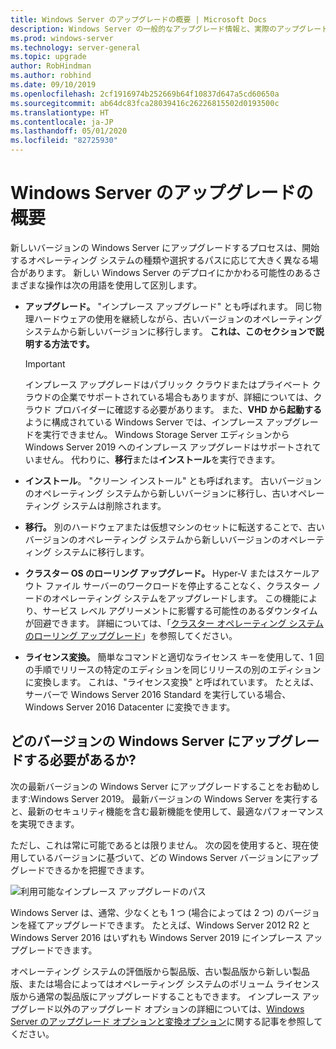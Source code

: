 ```yaml
---
title: Windows Server のアップグレードの概要 | Microsoft Docs
description: Windows Server の一般的なアップグレード情報と、実際のアップグレードの実行前に考慮すべき事項。
ms.prod: windows-server
ms.technology: server-general
ms.topic: upgrade
author: RobHindman
ms.author: robhind
ms.date: 09/10/2019
ms.openlocfilehash: 2cf1916974b252669b64f10837d647a5cd60650a
ms.sourcegitcommit: ab64dc83fca28039416c26226815502d0193500c
ms.translationtype: HT
ms.contentlocale: ja-JP
ms.lasthandoff: 05/01/2020
ms.locfileid: "82725930"
---
```

# <a name="overview-of-windows-server-upgrades"></a>Windows Server のアップグレードの概要

新しいバージョンの Windows Server にアップグレードするプロセスは、開始するオペレーティング システムの種類や選択するパスに応じて大きく異なる場合があります。 新しい Windows Server のデプロイにかかわる可能性のあるさまざまな操作は次の用語を使用して区別します。

- **アップグレード。** "インプレース アップグレード" とも呼ばれます。 同じ物理ハードウェアの使用を継続しながら、古いバージョンのオペレーティング システムから新しいバージョンに移行します。 **これは、このセクションで説明する方法です。**

    > [!Important]
    > インプレース アップグレードはパブリック クラウドまたはプライベート クラウドの企業でサポートされている場合もありますが、詳細については、クラウド プロバイダーに確認する必要があります。 また、**VHD から起動する**ように構成されている Windows Server では、インプレース アップグレードを実行できません。 Windows Storage Server エディションから Windows Server 2019 へのインプレース アップグレードはサポートされていません。 代わりに、**移行**または**インストール**を実行できます。

- **インストール**。 "クリーン インストール" とも呼ばれます。 古いバージョンのオペレーティング システムから新しいバージョンに移行し、古いオペレーティング システムは削除されます。

- **移行。** 別のハードウェアまたは仮想マシンのセットに転送することで、古いバージョンのオペレーティング システムから新しいバージョンのオペレーティング システムに移行します。

- **クラスター OS のローリング アップグレード。** Hyper-V またはスケールアウト ファイル サーバーのワークロードを停止することなく、クラスター ノードのオペレーティング システムをアップグレードします。 この機能により、サービス レベル アグリーメントに影響する可能性のあるダウンタイムが回避できます。 詳細については、「[クラスター オペレーティング システムのローリング アップグレード](../failover-clustering/cluster-operating-system-rolling-upgrade.md)」を参照してください。

- **ライセンス変換。** 簡単なコマンドと適切なライセンス キーを使用して、1 回の手順でリリースの特定のエディションを同じリリースの別のエディションに変換します。 これは、"ライセンス変換" と呼ばれています。 たとえば、サーバーで Windows Server 2016 Standard を実行している場合、Windows Server 2016 Datacenter に変換できます。

## <a name="which-version-of-windows-server-should-i-upgrade-to"></a>どのバージョンの Windows Server にアップグレードする必要があるか?

次の最新バージョンの Windows Server にアップグレードすることをお勧めします:Windows Server 2019。 最新バージョンの Windows Server を実行すると、最新のセキュリティ機能を含む最新機能を使用して、最適なパフォーマンスを実現できます。

ただし、これは常に可能であるとは限りません。 次の図を使用すると、現在使用しているバージョンに基づいて、どの Windows Server バージョンにアップグレードできるかを把握できます。

![利用可能なインプレース アップグレードのパス](media/upgrade-paths.png)

Windows Server は、通常、少なくとも 1 つ (場合によっては 2 つ) のバージョンを経てアップグレードできます。 たとえば、Windows Server 2012 R2 と Windows Server 2016 はいずれも Windows Server 2019 にインプレース アップグレードできます。

オペレーティング システムの評価版から製品版、古い製品版から新しい製品版、または場合によってはオペレーティング システムのボリューム ライセンス版から通常の製品版にアップグレードすることもできます。 インプレース アップグレード以外のアップグレード オプションの詳細については、[Windows Server のアップグレード オプションと変換オプション](../get-started/supported-upgrade-paths.md)に関する記事を参照してください。
